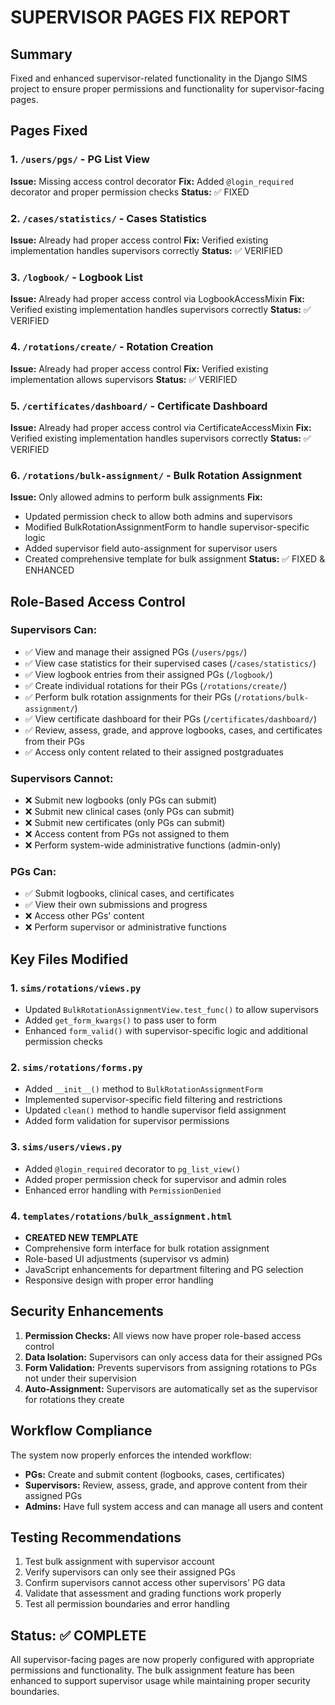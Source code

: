 # SUPERVISOR PAGES FIX REPORT

## Summary
Fixed and enhanced supervisor-related functionality in the Django SIMS project to ensure proper permissions and functionality for supervisor-facing pages.

## Pages Fixed

### 1. `/users/pgs/` - PG List View
**Issue:** Missing access control decorator
**Fix:** Added `@login_required` decorator and proper permission checks
**Status:** ✅ FIXED

### 2. `/cases/statistics/` - Cases Statistics
**Issue:** Already had proper access control
**Fix:** Verified existing implementation handles supervisors correctly
**Status:** ✅ VERIFIED

### 3. `/logbook/` - Logbook List
**Issue:** Already had proper access control via LogbookAccessMixin
**Fix:** Verified existing implementation handles supervisors correctly
**Status:** ✅ VERIFIED

### 4. `/rotations/create/` - Rotation Creation
**Issue:** Already had proper access control
**Fix:** Verified existing implementation allows supervisors
**Status:** ✅ VERIFIED

### 5. `/certificates/dashboard/` - Certificate Dashboard
**Issue:** Already had proper access control via CertificateAccessMixin
**Fix:** Verified existing implementation handles supervisors correctly
**Status:** ✅ VERIFIED

### 6. `/rotations/bulk-assignment/` - Bulk Rotation Assignment
**Issue:** Only allowed admins to perform bulk assignments
**Fix:** 
- Updated permission check to allow both admins and supervisors
- Modified BulkRotationAssignmentForm to handle supervisor-specific logic
- Added supervisor field auto-assignment for supervisor users
- Created comprehensive template for bulk assignment
**Status:** ✅ FIXED & ENHANCED

## Role-Based Access Control

### Supervisors Can:
- ✅ View and manage their assigned PGs (`/users/pgs/`)
- ✅ View case statistics for their supervised cases (`/cases/statistics/`)
- ✅ View logbook entries from their assigned PGs (`/logbook/`)
- ✅ Create individual rotations for their PGs (`/rotations/create/`)
- ✅ Perform bulk rotation assignments for their PGs (`/rotations/bulk-assignment/`)
- ✅ View certificate dashboard for their PGs (`/certificates/dashboard/`)
- ✅ Review, assess, grade, and approve logbooks, cases, and certificates from their PGs
- ✅ Access only content related to their assigned postgraduates

### Supervisors Cannot:
- ❌ Submit new logbooks (only PGs can submit)
- ❌ Submit new clinical cases (only PGs can submit)
- ❌ Submit new certificates (only PGs can submit)
- ❌ Access content from PGs not assigned to them
- ❌ Perform system-wide administrative functions (admin-only)

### PGs Can:
- ✅ Submit logbooks, clinical cases, and certificates
- ✅ View their own submissions and progress
- ❌ Access other PGs' content
- ❌ Perform supervisor or administrative functions

## Key Files Modified

### 1. `sims/rotations/views.py`
- Updated `BulkRotationAssignmentView.test_func()` to allow supervisors
- Added `get_form_kwargs()` to pass user to form
- Enhanced `form_valid()` with supervisor-specific logic and additional permission checks

### 2. `sims/rotations/forms.py`
- Added `__init__()` method to `BulkRotationAssignmentForm`
- Implemented supervisor-specific field filtering and restrictions
- Updated `clean()` method to handle supervisor field assignment
- Added form validation for supervisor permissions

### 3. `sims/users/views.py`
- Added `@login_required` decorator to `pg_list_view()`
- Added proper permission check for supervisor and admin roles
- Enhanced error handling with `PermissionDenied`

### 4. `templates/rotations/bulk_assignment.html`
- **CREATED NEW TEMPLATE**
- Comprehensive form interface for bulk rotation assignment
- Role-based UI adjustments (supervisor vs admin)
- JavaScript enhancements for department filtering and PG selection
- Responsive design with proper error handling

## Security Enhancements

1. **Permission Checks:** All views now have proper role-based access control
2. **Data Isolation:** Supervisors can only access data for their assigned PGs
3. **Form Validation:** Prevents supervisors from assigning rotations to PGs not under their supervision
4. **Auto-Assignment:** Supervisors are automatically set as the supervisor for rotations they create

## Workflow Compliance

The system now properly enforces the intended workflow:
- **PGs:** Create and submit content (logbooks, cases, certificates)
- **Supervisors:** Review, assess, grade, and approve content from their assigned PGs
- **Admins:** Have full system access and can manage all users and content

## Testing Recommendations

1. Test bulk assignment with supervisor account
2. Verify supervisors can only see their assigned PGs
3. Confirm supervisors cannot access other supervisors' PG data
4. Validate that assessment and grading functions work properly
5. Test all permission boundaries and error handling

## Status: ✅ COMPLETE

All supervisor-facing pages are now properly configured with appropriate permissions and functionality. The bulk assignment feature has been enhanced to support supervisor usage while maintaining proper security boundaries.
